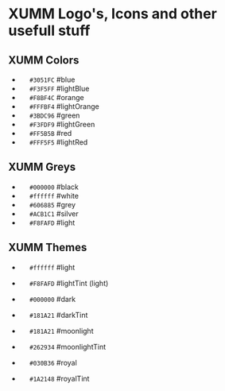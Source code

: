 # XUMM Logo's, Icons and other usefull stuff

## XUMM Colors

- <img src="https://www.thecolorapi.com/id?format=svg&named=false&hex=3051FC" width="15" /> `#3051FC` #blue
- <img src="https://www.thecolorapi.com/id?format=svg&named=false&hex=F3F5FF" width="15" /> `#F3F5FF` #lightBlue
- <img src="https://www.thecolorapi.com/id?format=svg&named=false&hex=F8BF4C" width="15" /> `#F8BF4C` #orange
- <img src="https://www.thecolorapi.com/id?format=svg&named=false&hex=FFFBF4" width="15" /> `#FFFBF4` #lightOrange
- <img src="https://www.thecolorapi.com/id?format=svg&named=false&hex=3BDC96" width="15" /> `#3BDC96` #green
- <img src="https://www.thecolorapi.com/id?format=svg&named=false&hex=F3FDF9" width="15" /> `#F3FDF9` #lightGreen
- <img src="https://www.thecolorapi.com/id?format=svg&named=false&hex=FF5B5B" width="15" /> `#FF5B5B` #red
- <img src="https://www.thecolorapi.com/id?format=svg&named=false&hex=FFF5F5" width="15" /> `#FFF5F5` #lightRed


## XUMM Greys

- <img src="https://www.thecolorapi.com/id?format=svg&named=false&hex=000000" width="15" /> `#000000` #black
- <img src="https://www.thecolorapi.com/id?format=svg&named=false&hex=ffffff" width="15" /> `#ffffff` #white
- <img src="https://www.thecolorapi.com/id?format=svg&named=false&hex=606885" width="15" /> `#606885` #grey
- <img src="https://www.thecolorapi.com/id?format=svg&named=false&hex=ACB1C1" width="15" /> `#ACB1C1` #silver
- <img src="https://www.thecolorapi.com/id?format=svg&named=false&hex=F8FAFD" width="15" /> `#F8FAFD` #light


## XUMM Themes

- <img src="https://www.thecolorapi.com/id?format=svg&named=false&hex=ffffff" width="15" /> `#ffffff` #light
- <img src="https://www.thecolorapi.com/id?format=svg&named=false&hex=F8FAFD" width="15" /> `#F8FAFD` #lightTint (light)

- <img src="https://www.thecolorapi.com/id?format=svg&named=false&hex=000000" width="15" /> `#000000` #dark
- <img src="https://www.thecolorapi.com/id?format=svg&named=false&hex=181A21" width="15" /> `#181A21` #darkTint

- <img src="https://www.thecolorapi.com/id?format=svg&named=false&hex=181A21" width="15" /> `#181A21` #moonlight
- <img src="https://www.thecolorapi.com/id?format=svg&named=false&hex=262934" width="15" /> `#262934` #moonlightTint

- <img src="https://www.thecolorapi.com/id?format=svg&named=false&hex=030B36" width="15" /> `#030B36` #royal
- <img src="https://www.thecolorapi.com/id?format=svg&named=false&hex=1A2148" width="15" /> `#1A2148` #royalTint
